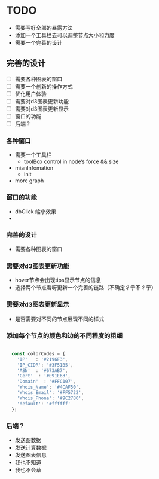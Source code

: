 # TODO

- 需要写好全部的暴露方法
- 添加一个工具栏去可以调整节点大小和力度
- 需要一个完善的设计


## 完善的设计
- [ ] 需要各种图表的窗口
- [ ] 需要一个创新的操作方式
- [ ] 优化用户体验
- [ ] 需要对d3图表更新功能
- [ ] 需要对d3图表更新显示
- [ ] 窗口的功能
- [ ] 后端？

### 各种窗口
- 需要一个工具栏
  - toolBox control in node‘s force && size
- mianInfomation
  - init
- more graph
  
### 窗口的功能
- dbClick 缩小效果
- 

### 完善的设计
- 需要各种图表的窗口


### 需要对d3图表更新功能
- hover节点会出现tips显示节点的信息
- 选择两个节点看呀更新一个完善的链路（不确定彳亍不彳亍）

### 需要对d3图表更新显示
- 是否需要对不同的节点展现不同的样式

### 添加每个节点的颜色和边的不同程度的粗细

```js

  const colorCodes = {
    'IP'   : '#2196F3',
    'IP_CIDR': '#3F51B5',
    'ASN'  : '#673AB7',
    'Cert'  : '#E91E63',
    'Domain'  : '#FFC107',
    'Whois_Name': '#4CAF50',
    'Whois_Email': '#FF5722',
    'Whois_Phone': '#9C27B0',
    'default': '#ffffff'
  };

```


### 后端？
- 发送图数据
- 发送计算数据
- 发送图表信息
- 我也不知道
- 我也不会草